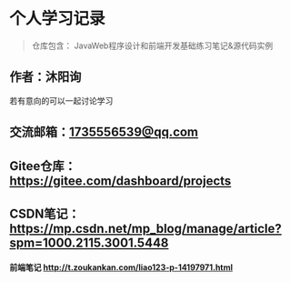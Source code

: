 # 个人学习记录
> 仓库包含： JavaWeb程序设计和前端开发基础练习笔记&源代码实例
## 作者：沐阳询
若有意向的可以一起讨论学习
## 交流邮箱：1735556539@qq.com
## Gitee仓库：https://gitee.com/dashboard/projects
## CSDN笔记：https://mp.csdn.net/mp_blog/manage/article?spm=1000.2115.3001.5448
#### 前端笔记 http://t.zoukankan.com/liao123-p-14197971.html
